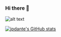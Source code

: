 ### Hi there 👋

![alt text](https://cr-ss-service.azurewebsites.net/api/ScreenShot?widget=summary&username=jpdante "CodersRank.io")


[![jpdante's GitHub stats](https://github-readme-stats.vercel.app/api?username=jpdante&hide_border=true)](https://github.com/jpdante/github-readme-stats)
